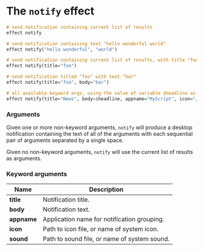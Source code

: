 # The `notify` effect

```haskell
# send notification containing current list of results
effect notify

# send notification containing text "hello wonderful world"
effect notify("hello wonderful", "world")

# send notification containing current list of results, with title "foo"
effect notify(title="foo")

# send notification titled "foo" with text "bar"
effect notify(title="foo", body="bar")

# all available keyword args, using the value of variable $headline as text body
effect notify(title="News", body=$headline, appname="MyScript", icon="/tmp/image.png", sound="/tmp/sound.wav")
```

### Arguments
Given one or more non-keyword arguments, `notify` will produce a desktop notification containing
the text of all of the arguments with each sequential pair of arguments separated by a single
space.

Given no non-keyword arguments, `notify` will use the current list of results as arguments.


### Keyword arguments
| Name        | Description                                  |
| ----------- | -------------------------------------------- |
| **title**   | Notification title.                          |
| **body**    | Notification text.                           |
| **appname** | Application name for notification grouping.  |
| **icon**    | Path to icon file, or name of system icon.   |
| **sound**   | Path to sound file, or name of system sound. |

